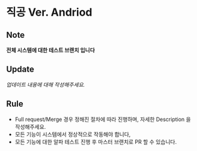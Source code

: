 # 직공 Ver. Andriod  
## Note
**전체 시스템에 대한 테스트 브랜치 입니다**

## Update
*업데이트 내용에 대해 작성해주세요.*

## Rule
- Full request/Merge 경우 정해진 절차에 따라 진행하며, 자세한 Description 을 작성해주세요.
- 모든 기능이 시스템에서 정상적으로 작동해야 합니다,
- 모든 기능에 대한 알파 테스트 진행 후 마스터 브랜치로 PR 할 수 있습니다.
